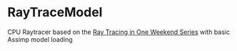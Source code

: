 # RayTraceModel
CPU Raytracer based on the [Ray Tracing in One Weekend Series]([url](https://raytracing.github.io/)) with basic Assimp model loading

